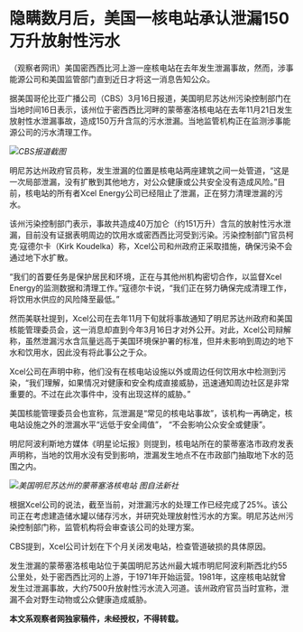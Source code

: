 # 隐瞒数月后，美国一核电站承认泄漏150万升放射性污水

（观察者网讯）美国密西西比河上游一座核电站在去年发生泄漏事故，然而，涉事能源公司和美国监管部门直到近日才将这一消息告知公众。

据美国哥伦比亚广播公司（CBS）3月16日报道，美国明尼苏达州污染控制部门在当地时间16日表示，该州位于密西西比河畔的蒙蒂塞洛核电站在去年11月21日发生放射性水泄漏事故，造成150万升含氚的污水泄漏。当地监管机构正在监测涉事能源公司的污水清理工作。

![](https://inews.gtimg.com/newsapp_bt/0/15751700843/1000)_CBS报道截图_

明尼苏达州政府官员称，发生泄漏的位置是核电站两座建筑之间一处管道，“这是一次局部泄漏，没有扩散到其他地方，对公众健康或公共安全没有造成风险。”目前，核电站的所有者Xcel
Energy公司已经阻止了泄漏，正在努力清理泄漏的污水。

该州污染控制部门表示，事故共造成40万加仑（约151万升）含氚的放射性污水泄漏，目前没有证据表明周边的饮用水或密西西比河受到污染。污染控制部门官员柯克·寇德尔卡（Kirk
Koudelka）称，Xcel公司和州政府正采取措施，确保污染不会通过地下水扩散。

“我们的首要任务是保护居民和环境，正在与其他州机构密切合作，以监督Xcel
Energy的监测数据和清理工作。”寇德尔卡说，“我们正在努力确保完成清理工作，将饮用水供应的风险降至最低。”

然而美联社提到，Xcel公司在去年11月下旬就将事故通知了明尼苏达州政府和美国核能管理委员会，这一消息却直到今年3月16日才对外公开。对此，Xcel公司辩解称，虽然泄漏污水含氚量远高于美国环境保护署的标准，但并未影响到周边的地下水和饮用水，因此没有将此事公之于众。

Xcel公司在声明中称，他们没有在核电站设施以外或周边任何饮用水中检测到污染，“我们理解，如果情况对健康和安全构成直接威胁，迅速通知周边社区是非常重要的。不过在此次事件中，没有出现这样的威胁。”

美国核能管理委员会也宣称，氚泄漏是“常见的核电站事故”，该机构一再确定，核电站设施之外的泄漏水平“远低于安全阈值”， “不会影响公众安全或健康”。

明尼阿波利斯地方媒体《明星论坛报》则提到，核电站所在的蒙蒂塞洛市政府发表声明称，当地的饮用水没有受到影响，泄漏发生地点不在市政部门抽取地下水的范围之内。

![](https://inews.gtimg.com/newsapp_bt/0/15751700846/1000)_美国明尼苏达州的蒙蒂塞洛核电站
图自法新社_

根据Xcel公司的说法，截至当前，对泄漏污水的处理工作已经完成了25%。该公司正在考虑建造储水罐以储存污水，并研究处理放射性污水的方案。明尼苏达州污染控制部门称，监管机构将会审查该公司的处理方案。

CBS提到，Xcel公司计划在下个月关闭发电站，检查管道破损的具体原因。

发生泄漏的蒙蒂塞洛核电站位于美国明尼苏达州最大城市明尼阿波利斯西北约55公里处，处于密西西比河的上游，于1971年开始运营。1981年，这座核电站就曾发生过泄漏事故，大约7500升放射性污水流入河道。该州政府官员当时宣称，泄漏不会对野生动物或公众健康造成威胁。

**本文系观察者网独家稿件，未经授权，不得转载。**

